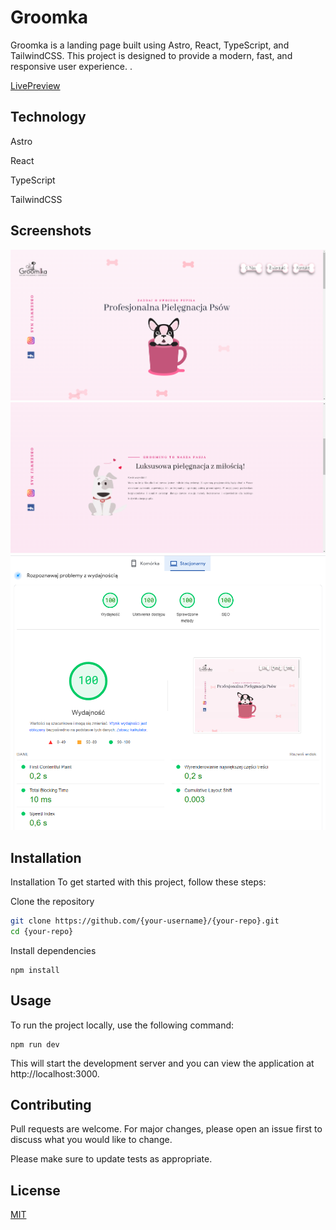 # Groomka

Groomka is a landing page built using Astro, React, TypeScript, and TailwindCSS. This project is designed to provide a modern, fast, and responsive user experience. .

[LivePreview](www.groomka.vercel.app)

## Technology

Astro

React

TypeScript

TailwindCSS

## Screenshots

![Screenshot1](public/images/screenshot1.png?raw=true "screenshot1")
![Screenshot2](public/images/screenshot2.png?raw=true "screenshot2")
![PageSpeed](public/images/pagespeed.png?raw=true "PageSpeed")

## Installation

Installation
To get started with this project, follow these steps:

Clone the repository

```bash
git clone https://github.com/{your-username}/{your-repo}.git
cd {your-repo}
```

Install dependencies

```
npm install
```

## Usage

To run the project locally, use the following command:

```
npm run dev
```

This will start the development server and you can view the application at http://localhost:3000.

## Contributing

Pull requests are welcome. For major changes, please open an issue first
to discuss what you would like to change.

Please make sure to update tests as appropriate.

## License

[MIT](https://choosealicense.com/licenses/mit/)
